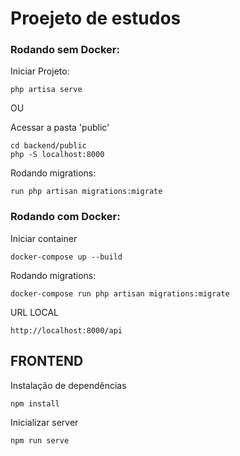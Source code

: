 # Proejeto de estudos

### Rodando sem Docker:

Iniciar Projeto:
```
php artisa serve
```
OU 

Acessar a pasta 'public'
```
cd backend/public
php -S localhost:8000
```

Rodando migrations:
```
run php artisan migrations:migrate
```


### Rodando com Docker:
Iniciar container
```
docker-compose up --build
```

Rodando migrations:
```
docker-compose run php artisan migrations:migrate
```


URL LOCAL
```
http://localhost:8000/api
```


## FRONTEND

Instalação de dependências
```
npm install
```

Inicializar server
```
npm run serve
```

